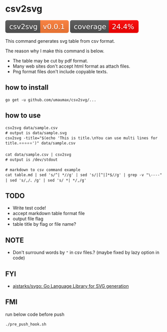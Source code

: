 # csv2svg

![version]( ./version.svg )
![coverage]( ./coverage.svg )

This command generates svg table from csv format.

The reason why I make this command is below.

* The table may be cut by pdf format.
* Many web sites don't accept html format as attach files.
* Png format files don't include copyable texts.

## how to install
```
go get -u github.com/umaumax/csv2svg/...
```

## how to use
```
csv2svg data/sample.csv
# output is data/sample.svg
csv2svg -title="$(echo 'This is title.\nYou can use multi lines for title.⭐⭐⭐⭐⭐')" data/sample.csv

cat data/sample.csv | csv2svg
# output is /dev/stdout

# markdown to csv command example
cat table.md | sed 's/^| *//g' | sed 's/|[^|]*$//g' | grep -v "\----" | sed 's/,/、/g' | sed 's/ *| */,/g'
```

## TODO
* Write test code!
* accept markdown table format file
* output file flag
* table title by flag or file name?

## NOTE
* Don't surround words by `"` in csv files.? (maybe fixed by lazy option in code)

## FYI
* [ajstarks/svgo: Go Language Library for SVG generation]( https://github.com/ajstarks/svgo )

## FMI
run below code before push
```
./pre_push_hook.sh
```
